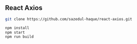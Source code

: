 ## React Axios 

```bash
git clone https://github.com/sazedul-haque/react-axios.git

npm install
npm start
npm run build
```
